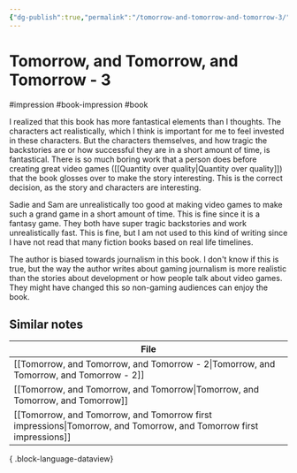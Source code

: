 ```yaml
---
{"dg-publish":true,"permalink":"/tomorrow-and-tomorrow-and-tomorrow-3/","created":"2024-01-05T10:03:05.000+09:00","updated":"2024-01-05T10:45:04.000+09:00"}
---
```


# Tomorrow, and Tomorrow, and Tomorrow - 3

#impression #book-impression #book 

I realized that this book has more fantastical elements than I thoughts. The characters act realistically, which I think is important for me to feel invested in these characters. But the characters themselves, and how tragic the backstories are or how successful they are in a short amount of time, is fantastical. There is so much boring work that a person does before creating great video games ([[Quantity over quality\|Quantity over quality]]) that the book glosses over to make the story interesting. This is the correct decision, as the story and characters are interesting.

Sadie and Sam are unrealistically too good at making video games to make such a grand game in a short amount of time. This is fine since it is a fantasy game. They both have super tragic backstories and work unrealistically fast. This is fine, but I am not used to this kind of writing since I have not read that many fiction books based on real life timelines.

The author is biased towards journalism in this book. I don't know if this is true, but the way the author writes about gaming journalism is more realistic than the stories about development or how people talk about video games. They might have changed this so non-gaming audiences can enjoy the book.

## Similar notes

| File                                                                                                                  |
| --------------------------------------------------------------------------------------------------------------------- |
| [[Tomorrow, and Tomorrow, and Tomorrow - 2\|Tomorrow, and Tomorrow, and Tomorrow - 2]]                             |
| [[Tomorrow, and Tomorrow, and Tomorrow\|Tomorrow, and Tomorrow, and Tomorrow]]                                     |
| [[Tomorrow, and Tomorrow, and Tomorrow first impressions\|Tomorrow, and Tomorrow, and Tomorrow first impressions]] |

{ .block-language-dataview}
